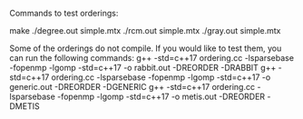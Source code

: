 Commands to test orderings:

make
./degree.out simple.mtx
./rcm.out simple.mtx
./gray.out simple.mtx

Some of the orderings do not compile. If you would like to test them, you can run the following commands:
g++ -std=c++17 ordering.cc -lsparsebase -fopenmp -lgomp -std=c++17 -o rabbit.out -DREORDER -DRABBIT
g++ -std=c++17 ordering.cc -lsparsebase -fopenmp -lgomp -std=c++17 -o generic.out -DREORDER -DGENERIC
g++ -std=c++17 ordering.cc -lsparsebase -fopenmp -lgomp -std=c++17 -o metis.out -DREORDER -DMETIS
